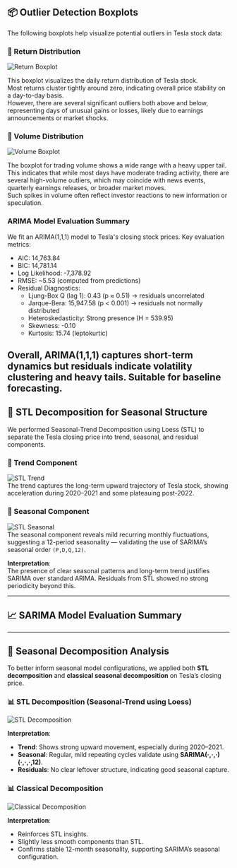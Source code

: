 ## 📦 Outlier Detection Boxplots

The following boxplots help visualize potential outliers in Tesla stock data:

### 🔹 Return Distribution
![Return Boxplot](../results/figures/return_boxplot.png)

This boxplot visualizes the daily return distribution of Tesla stock.  
Most returns cluster tightly around zero, indicating overall price stability on a day-to-day basis.  
However, there are several significant outliers both above and below, representing days of unusual gains or losses, likely due to earnings announcements or market shocks.

### 🔹 Volume Distribution
![Volume Boxplot](../results/figures/Volume_boxplot.png)

The boxplot for trading volume shows a wide range with a heavy upper tail.  
This indicates that while most days have moderate trading activity, there are several high-volume outliers, which may coincide with news events, quarterly earnings releases, or broader market moves.  
Such spikes in volume often reflect investor reactions to new information or speculation.


### ARIMA Model Evaluation Summary

We fit an ARIMA(1,1,1) model to Tesla's closing stock prices. Key evaluation metrics:

- AIC: 14,763.84
- BIC: 14,781.14
- Log Likelihood: -7,378.92
- RMSE: ~5.53 (computed from predictions)
- Residual Diagnostics:
  - Ljung-Box Q (lag 1): 0.43 (p ≈ 0.51) → residuals uncorrelated
  - Jarque-Bera: 15,947.58 (p < 0.001) → residuals not normally distributed
  - Heteroskedasticity: Strong presence (H = 539.95)
  - Skewness: -0.10
  - Kurtosis: 15.74 (leptokurtic)

Overall, ARIMA(1,1,1) captures short-term dynamics but residuals indicate volatility clustering and heavy tails. Suitable for baseline forecasting.
---

## 🔁 STL Decomposition for Seasonal Structure

We performed Seasonal-Trend Decomposition using Loess (STL) to separate the Tesla closing price into trend, seasonal, and residual components.

### 🔹 Trend Component
![STL Trend](../results/figures/eda_stl_trend.png)  
The trend captures the long-term upward trajectory of Tesla stock, showing acceleration during 2020–2021 and some plateauing post-2022.

### 🔹 Seasonal Component
![STL Seasonal](../results/figures/eda_stl_seasonal.png)  
The seasonal component reveals mild recurring monthly fluctuations, suggesting a 12-period seasonality — validating the use of SARIMA’s seasonal order `(P,D,Q,12)`.

**Interpretation**:  
The presence of clear seasonal patterns and long-term trend justifies SARIMA over standard ARIMA. Residuals from STL showed no strong periodicity beyond this.

---

## 📈 SARIMA Model Evaluation Summary
---

## 🧠 Seasonal Decomposition Analysis

To better inform seasonal model configurations, we applied both **STL decomposition** and **classical seasonal decomposition** on Tesla’s closing price.

### 📊 STL Decomposition (Seasonal-Trend using Loess)

![STL Decomposition](../results/figures/stl_decomposition.png)

**Interpretation**:  
- **Trend**: Shows strong upward movement, especially during 2020–2021.  
- **Seasonal**: Regular, mild repeating cycles validate using **SARIMA(·,·,·)(·,·,·,12)**.  
- **Residuals**: No clear leftover structure, indicating good seasonal capture.

### 📊 Classical Decomposition

![Classical Decomposition](../results/figures/classical_decomposition.png)

**Interpretation**:  
- Reinforces STL insights.  
- Slightly less smooth components than STL.  
- Confirms stable 12-month seasonality, supporting SARIMA’s seasonal configuration.
